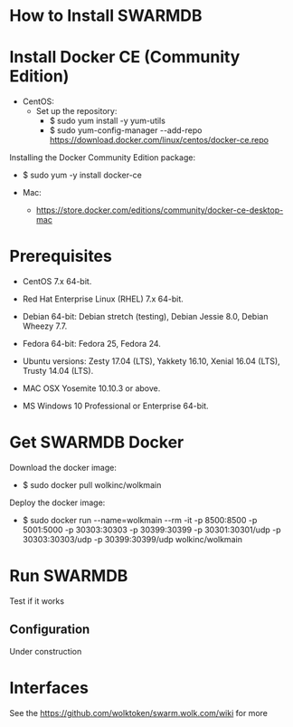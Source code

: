 
# How to Install SWARMDB

# Install Docker CE (Community Edition)

* CentOS:
  - Set up the repository:
    - $ sudo yum install -y yum-utils
    - $ sudo yum-config-manager --add-repo https://download.docker.com/linux/centos/docker-ce.repo

Installing the Docker Community Edition package:
* $ sudo yum -y install docker-ce

* Mac:
  - https://store.docker.com/editions/community/docker-ce-desktop-mac
    
# Prerequisites
* CentOS 7.x 64-bit.
* Red Hat Enterprise Linux (RHEL) 7.x 64-bit.

* Debian 64-bit:
Debian stretch (testing),
Debian Jessie 8.0,
Debian Wheezy 7.7.

* Fedora 64-bit:
Fedora 25,
Fedora 24.

* Ubuntu versions:
Zesty 17.04 (LTS),
Yakkety 16.10,
Xenial 16.04 (LTS),
Trusty 14.04 (LTS).

* MAC OSX Yosemite 10.10.3 or above.
* MS Windows 10 Professional or Enterprise 64-bit.

# Get SWARMDB Docker

Download the docker image:
* $ sudo docker pull wolkinc/wolkmain

Deploy the docker image:
* $ sudo docker run --name=wolkmain --rm -it -p 8500:8500 -p 5001:5000 -p 30303:30303 -p 30399:30399 -p 30301:30301/udp -p 30303:30303/udp -p 30399:30399/udp wolkinc/wolkmain

# Run SWARMDB

Test if it works

## Configuration 

Under construction

#  Interfaces

See the https://github.com/wolktoken/swarm.wolk.com/wiki for more
